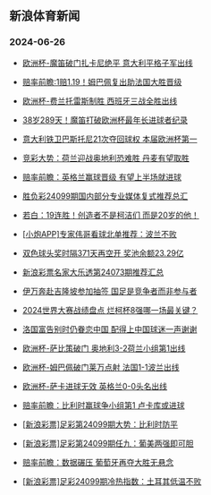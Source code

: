 ## 新浪体育新闻 
### 2024-06-26

+ [欧洲杯-魔笛破门扎卡尼绝平 意大利平格子军出线](https://sports.sina.com.cn/g/seriea/2024-06-25/doc-inazxaqs1695452.shtml)

+ [赔率前瞻:1赔1.19！姆巴佩复出助法国大胜晋级](https://sports.sina.com.cn/l/2024-06-25/doc-inazxaqs1663166.shtml)

+ [欧洲杯-费兰托雷斯制胜 西班牙三战全胜出线](https://sports.sina.com.cn/g/laliga/2024-06-25/doc-inazxaqs1697038.shtml)

+ [38岁289天！魔笛打破欧洲杯最年长进球者纪录](https://sports.sina.com.cn/global/europe/2024-06-25/doc-inazxaqt7192904.shtml)

+ [意大利铁卫巴斯托尼21次夺回球权 本届欧洲杯第一](https://sports.sina.com.cn/global/europe/2024-06-25/doc-inazxaqs1700149.shtml)

+ [竞彩大势：荷兰迎战奥地利恐难胜 丹麦有望取胜](https://sports.sina.com.cn/l/2024-06-25/doc-inazxaqt7166795.shtml)

+ [赔率前瞻：英格兰赢球晋级 有望上半场就进球](https://sports.sina.com.cn/l/2024-06-25/doc-inazxaqs1662106.shtml)

+ [胜负彩24099期国内部分专业媒体复式推荐总汇](https://sports.sina.com.cn/l/2024-06-25/doc-inazxhwr7108553.shtml)

+ [若白：19连胜！创造者不是柯洁们 而是20岁的他！](https://sports.sina.com.cn/go/2024-06-25/doc-inazxtnk1461191.shtml)

+ [[小炮APP]专家伟哥看球北单推荐：波兰不败](https://sports.sina.com.cn/l/2024-06-25/doc-inazxpen1583393.shtml)

+ [双色球头奖时隔371天再空开 奖池余额23.29亿](https://sports.sina.com.cn/l/2024-06-25/doc-inazykka1297369.shtml)

+ [新浪彩票名家大乐透第24073期推荐汇总](https://sports.sina.com.cn/l/2024-06-25/doc-inazxtnm6955162.shtml)

+ [伊万奔赴吉隆坡参加抽签 国足是竞争者而非参与者](https://sports.sina.com.cn/china/2024-06-25/doc-inazxxui6963487.shtml)

+ [2024世界大赛战绩盘点 烂柯杯8强哪一场最关键？](https://sports.sina.com.cn/go/2024-06-25/doc-inazxxuh1449347.shtml)

+ [洛国富告别时仍眷恋中国 配得上中国球迷一声谢谢](https://sports.sina.com.cn/china/2024-06-25/doc-inazxtnm7005209.shtml)

+ [欧洲杯-萨比策破门 奥地利3-2荷兰小组第1出线](https://sports.sina.com.cn/g/pl/2024-06-26/doc-inazzfps0916659.shtml)

+ [欧洲杯-姆巴佩破门莱万点射 法国1-1波兰出线](https://sports.sina.com.cn/g/laliga/2024-06-26/doc-inazzfpt6410301.shtml)

+ [欧洲杯-萨卡进球无效 英格兰0-0头名出线](https://sports.sina.com.cn/g/pl/2024-06-26/doc-inazzfpt6408657.shtml)

+ [赔率前瞻：比利时赢球争小组第1 卢卡库或进球](https://sports.sina.com.cn/l/2024-06-26/doc-inazzfpt6417391.shtml)

+ [[新浪彩票]足彩第24099期大势：比利时防平](https://sports.sina.com.cn/l/2024-06-26/doc-inazzfps0932586.shtml)

+ [[新浪彩票]足彩第24099期任九：葡美两强即可胆](https://sports.sina.com.cn/l/2024-06-26/doc-inazzfps0933233.shtml)

+ [赔率前瞻：数据碾压 葡萄牙再夺大胜无悬念](https://sports.sina.com.cn/l/2024-06-26/doc-inazzfps0919839.shtml)

+ [[新浪彩票]足彩24099期冷热指数：土耳其低温不败](https://sports.sina.com.cn/l/2024-06-26/doc-inazzfpt6432414.shtml)

